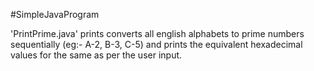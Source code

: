 #SimpleJavaProgram

'PrintPrime.java' prints converts all english alphabets to prime numbers sequentially (eg:- A-2, B-3, C-5) and prints the equivalent hexadecimal values for the same as per the user input.